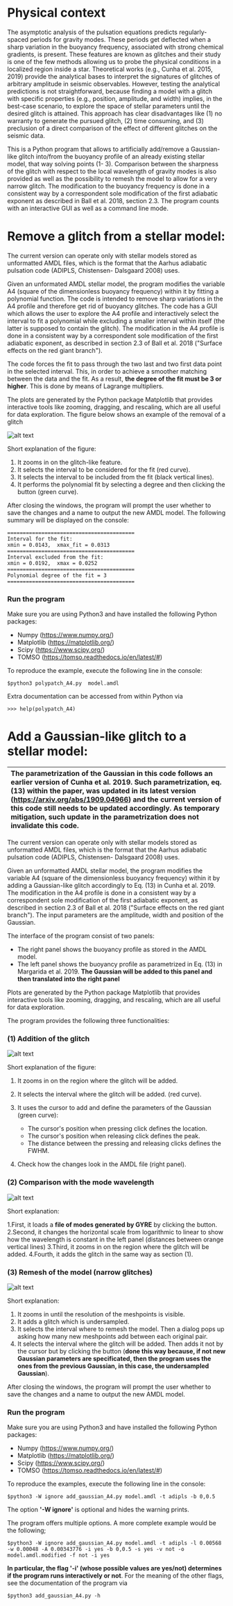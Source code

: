 # Physical context

The asymptotic analysis of the pulsation equations predicts regularly-spaced periods for gravity
modes. These periods get deflected when a sharp variation in the buoyancy frequency, associated with
strong chemical gradients, is present. These features are known as glitches and their study is one of
the few methods allowing us to probe the physical conditions in a localized region inside a star.
Theoretical works (e.g., Cunha et al. 2015, 2019) provide the analytical bases to interpret the
signatures of glitches of arbitrary amplitude in seismic observables. However, testing the analytical
predictions is not straightforward, because finding a model with a glitch with specific properties (e.g.,
position, amplitude, and width) implies, in the best-case scenario, to explore the space of stellar
parameters until the desired glitch is attained. This approach has clear disadvantages like (1) no
warranty to generate the pursued glitch, (2) time consuming, and (3) preclusion of a direct comparison
of the effect of different glitches on the seismic data.

This is a Python program that allows to artificially add/remove a Gaussian-like
glitch into/from the buoyancy profile of an already existing stellar model, that way solving points (1-
3). Comparison between the sharpness of the glitch with respect to the local wavelength of gravity
modes is also provided as well as the possibility to remesh the model to allow for a very narrow glitch.
The modification to the buoyancy frequency is done in a consistent way by a correspondent sole
modification of the first adiabatic exponent as described in Ball et al. 2018, section 2.3. The program
counts with an interactive GUI as well as a command line mode.

# Remove a glitch from a stellar model:

The current version can operate only with stellar models stored as unformatted AMDL
files, which is the format that the Aarhus adiabatic pulsation code (ADIPLS, Chistensen-
Dalsgaard 2008) uses.

Given an unformated AMDL stellar model, the program modifies the variable A4 (square of the dimensionless buoyancy frequency) within it
by fitting a polynomial function. The code is intended to remove sharp variations in the A4 profile and therefore
get rid of buoyancy glitches. The code has a GUI which allows the user to explore the A4 profile and
interactively select the interval to fit a polynomial while excluding a
smaller interval within itself (the latter is supposed to contain the
glitch). The modification in the A4 profile is done in a consistent way by a
correspondent sole modification of the first adiabatic exponent, as
described in section 2.3 of Ball et al. 2018 ("Surface effects on
the red giant branch").

The code forces the fit to pass through the two last and two
first data point in the selected interval. This, in order to achieve a 
smoother matching between the data and the fit. As a result, **the degree 
of the fit must be 3 or higher**. This is done by means of Lagrange multipliers.

The plots are generated by the Python package Matplotlib that provides interactive tools like zooming, dragging,
and rescaling, which are all useful for data exploration. The figure below shows an example of the removal of a glitch

![alt text](https://github.com/stefano-rgc/glitch_add_and_remove/blob/master/exemplary_images/remove_glitch.gif)

Short explanation of the figure:

1. It zooms in on the glitch-like feature.
2. It selects the interval to be considered for the fit (red curve).
3. It selects the interval to be included from the fit (black vertical lines).
4. It performs the polynomial fit by selecting a degree and then clicking the button (green curve).

After closing the windows, the program will prompt the user whether to save the changes and a name to output the new AMDL model. The following summary will be displayed on the console:

```
=========================================
Interval for the fit:
xmin = 0.0143, 	xmax_fit = 0.0313
=========================================
Interval excluded from the fit:
xmin = 0.0192, 	xmax = 0.0252
=========================================
Polynomial degree of the fit = 3
=========================================
```

### Run the program

Make sure you are using Python3 and have installed the following Python packages:

  - Numpy (https://www.numpy.org/)
  - Matplotlib (https://matplotlib.org/)
  - Scipy (https://www.scipy.org/)
  - TOMSO (https://tomso.readthedocs.io/en/latest/#)  


To reproduce the example, execute the following line in the console:

```
$python3 polypatch_A4.py  model.amdl 
```

Extra documentation can be accessed from within Python via

```
>>> help(polypatch_A4)
```

# Add a Gaussian-like glitch to a stellar model:


|The parametrization of the Gaussian in this code follows an earlier version of  Cunha et al. 2019. Such parametrization, eq. (13) within the paper, was updated in its latest version (https://arxiv.org/abs/1909.04966) and the current version of this code still needs to be updated accordingly. As temporary mitigation, such update in the parametrization does not invalidate this code.|
|:--- |


The current version can operate only with stellar models stored as unformatted AMDL
files, which is the format that the Aarhus adiabatic pulsation code (ADIPLS, Chistensen-
Dalsgaard 2008) uses.

Given an unformatted AMDL stellar model, the program modifies the variable A4 (square of the dimensionless buoyancy frequency) within it by adding a Gaussian-like glitch accordingly to Eq. (13) in Cunha et al. 2019. The modification in the A4 profile is done in a consistent way by a correspondent sole modification of the first adiabatic exponent, as described in section 2.3 of Ball et al. 2018 ("Surface effects on the red giant branch"). The input parameters are the amplitude, width and position of the Gaussian. 

The interface of the program consist of two panels:

- The right panel shows the buoyancy profile as stored in the AMDL model.
- The left panel shows the buoyancy profile as parametrized in Eq. (13) in Margarida et al. 2019. **The Gaussian will be added to this panel and then translated into the right panel**

Plots are generated by the Python package Matplotlib that provides interactive tools like zooming, dragging,
and rescaling, which are all useful for data exploration.

The program provides the following three functionalities:

### (1) Addition of the glitch

![alt text](https://github.com/stefano-rgc/glitch_add_and_remove/blob/master/exemplary_images/add_glitch1.gif)

Short explanation of the figure:

1. It zooms in on the region where the glitch will be added.
2. It selects the interval where the glitch will be added. (red curve).
3. It uses the cursor to add and define the parameters of the Gaussian (green curve):

   - The cursor's position when pressing click defines the location.
   - The cursor's position when releasing click defines the peak.
   - The distance between the pressing and releasing clicks defines the FWHM.

4. Check how the changes look in the AMDL file (right panel).

### (2) Comparison with the mode wavelength

![alt text](https://github.com/stefano-rgc/glitch_add_and_remove/blob/master/exemplary_images/add_glitch2.gif)

Short explanation:

1.First, it loads a **file of modes generated by GYRE** by clicking the button.
2.Second, it changes the horizontal scale from logarithmic to linear to show how the wavelength is constant in the left panel (distances between orange vertical lines) 
3.Third, it zooms in on the region where the glitch will be added.
4.Fourth, it adds the glitch in the same way as section (1).


### (3) Remesh of the model (narrow glitches)

![alt text](https://github.com/stefano-rgc/glitch_add_and_remove/blob/master/exemplary_images/add_glitch3.gif)

Short explanation:

1. It zooms in until the resolution of the meshpoints is visible.
2. It adds a glitch which is undersampled.
3. It selects the interval where to remesh the model. Then a dialog pops up asking how many new meshpoints add between each original pair.
4. It selects the interval where the glitch will be added. Then adds it not by the cursor but by clicking the button (**done this way because, if not new Gaussian parameters are specificated, then the program uses the ones from the previous Gaussian, in this case, the undersampled Gaussian**).

After closing the windows, the program will prompt the user whether to save the changes and a name to output the new AMDL model.

### Run the program

Make sure you are using Python3 and have installed the following Python packages:

  - Numpy (https://www.numpy.org/)
  - Matplotlib (https://matplotlib.org/)
  - Scipy (https://www.scipy.org/)
  - TOMSO (https://tomso.readthedocs.io/en/latest/#)

To reproduce the examples, execute the following line in the console:

```
$python3 -W ignore add_gaussian_A4.py model.amdl -t adipls -b 0,0.5 
```

The option **'-W ignore'** is optional and hides the warning prints.

The program offers multiple options. A more complete example would be the following;

```
$python3 -W ignore add_gaussian_A4.py model.amdl -t adipls -l 0.00568 -w 0.00048 -A 0.00343776 -i yes -b 0,0.5 -s yes -v not -o model.amdl.modified -f not -i yes
```

**In particular, the flag '-i' (whose possible values are yes/not) determines if the program runs interactively or not**. For the meaning of the other flags, see the documentation of the program via 

```
$python3 add_gaussian_A4.py -h
```
